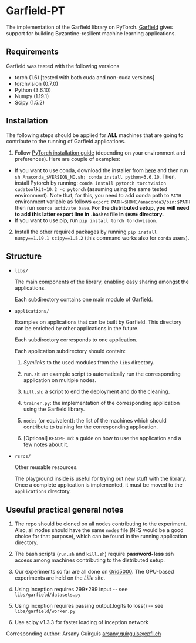# Garfield-PT

The implementation of the Garfield library on PyTorch. [Garfield](https://arxiv.org/abs/2010.05888) gives support for 
building Byzantine-resilient machine learning applications.


## Requirements
Garfield was tested with the following versions
* torch (1.6) [tested with both cuda and non-cuda versions]
* torchvision (0.7.0)
* Python (3.6.10)
* Numpy (1.19.1)
* Scipy (1.5.2)

## Installation
The following steps should be applied for **ALL** machines that are going to contribute to the running of Garfield applications.

1. Follow [PyTorch installation guide](https://pytorch.org/) (depending on your environment and preferences). Here are couple of examples:
 * If you want to use conda, download the installer from [here](https://www.anaconda.com/products/individual) and then run `sh Anaconda_$VERSION_NO.sh; conda install python=3.6.10`. Then, install Pytorch by running: `conda install pytorch torchvision cudatoolkit=10.2 -c pytorch` (assuming using the same tested environment). Note that, for this, you need to add conda path to `PATH` environment variable as follows `export PATH=$HOME/anaconda3/bin:$PATH` then run `source activate base`. **For the distributed setup, you will need to add this latter export line in `.bashrc` file in `$HOME` directory.**
 * If you want to use pip, run `pip install torch torchvision`.

2. Install the other required packages by running `pip install numpy==1.19.1 scipy==1.5.2` (this command works also for `conda` users).

## Structure

* `libs/`

   The main components of the library, enabling easy sharing amongst the applications.

   Each subdirectory contains one main module of Garfield.

* `applications/`

   Examples on applications that can be built by Garfield. This directory can be enriched by other applications in the 
future.
   
   Each subdirectory corresponds to one application.

   Each application subdirectory should contain:

   1. _Symlinks_ to the used modules from the `libs` directory.

   2. `run.sh`: an example script to automatically run the corresponding application on multiple nodes.

   3. `kill.sh`: a script to end the deployment and do the cleaning.

   4. `trainer.py`: the implementation of the corresponding application using the Garfield library.
   
   5. `nodes` (or equivalent): the list of the machines which should contribute to training for the corresponding application.

   6. [Optional] `README.md`: a guide on how to use the application and a few notes about it.

* `rsrcs/`

   Other reusable resources.

   The playground inside is useful for trying out new stuff with the library. Once a complete application is 
implemented, it must be moved to the `applications` directory.

## Useuful practical general notes
1. The repo should be cloned on all nodes contributing to the experiment. Also, all nodes should have the same `nodes` file (NFS would be a good choice for that purpose), which can be found in the running application directory.

2. The bash scripts (`run.sh` and `kill.sh`) require **password-less** ssh access among machines contributing to the distributed setup.

3. Our experiments so far are all done on [Grid5000](https://www.grid5000.fr). The GPU-based experiments are held on the *Lille* site.

4. Using inception requires 299*299 input -- see `libs/garfield/datasets.py`

5. Using inception requires passing output.logits to loss() -- see `libs/garfield/worker.py`

6. Use scipy v1.3.3 for faster loading of inception network


Corresponding author: Arsany Guirguis <arsany.guirguis@epfl.ch>
